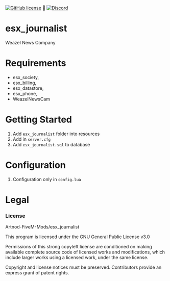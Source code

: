 [![GitHub license](https://img.shields.io/github/license/Artnod-FiveM-Mods/esx_journalist.svg)](https://github.com/Artnod-FiveM-Mods/esx_journalist/blob/master/LICENSE) :small_blue_diamond: 
[![Discord](https://img.shields.io/discord/436197783331012629.svg)](https://discord.gg/u7dj7Ja)  

# esx_journalist

Weazel News Company

# Requirements

  - esx_society,
  - esx_billing,
  - esx_datastore,
  - esx_phone,
  - WeazelNewsCam

# Getting Started

1. Add ``esx_journalist`` folder into resources
2. Add in ``server.cfg``
3. Add ``esx_journalist.sql`` to database

# Configuration

1. Configuration only in ``config.lua``

# Legal
### License
Artnod-FiveM-Mods/esx_journalist  

This program is licensed under the GNU General Public License v3.0  

Permissions of this strong copyleft license are conditioned on making available complete source code of licensed works and modifications, which include larger works using a licensed work, under the same license.  

Copyright and license notices must be preserved. Contributors provide an express grant of patent rights.
